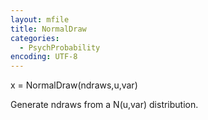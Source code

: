 ```yaml
---
layout: mfile
title: NormalDraw
categories:
  - PsychProbability
encoding: UTF-8
---
```


x = NormalDraw(ndraws,u,var)

Generate ndraws from a N(u,var) distribution.